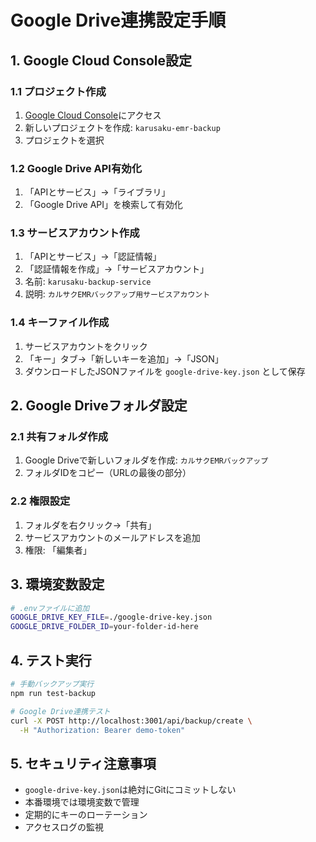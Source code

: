 # Google Drive連携設定手順

## 1. Google Cloud Console設定

### 1.1 プロジェクト作成
1. [Google Cloud Console](https://console.cloud.google.com/)にアクセス
2. 新しいプロジェクトを作成: `karusaku-emr-backup`
3. プロジェクトを選択

### 1.2 Google Drive API有効化
1. 「APIとサービス」→「ライブラリ」
2. 「Google Drive API」を検索して有効化

### 1.3 サービスアカウント作成
1. 「APIとサービス」→「認証情報」
2. 「認証情報を作成」→「サービスアカウント」
3. 名前: `karusaku-backup-service`
4. 説明: `カルサクEMRバックアップ用サービスアカウント`

### 1.4 キーファイル作成
1. サービスアカウントをクリック
2. 「キー」タブ→「新しいキーを追加」→「JSON」
3. ダウンロードしたJSONファイルを `google-drive-key.json` として保存

## 2. Google Driveフォルダ設定

### 2.1 共有フォルダ作成
1. Google Driveで新しいフォルダを作成: `カルサクEMRバックアップ`
2. フォルダIDをコピー（URLの最後の部分）

### 2.2 権限設定
1. フォルダを右クリック→「共有」
2. サービスアカウントのメールアドレスを追加
3. 権限: 「編集者」

## 3. 環境変数設定

```bash
# .envファイルに追加
GOOGLE_DRIVE_KEY_FILE=./google-drive-key.json
GOOGLE_DRIVE_FOLDER_ID=your-folder-id-here
```

## 4. テスト実行

```bash
# 手動バックアップ実行
npm run test-backup

# Google Drive連携テスト
curl -X POST http://localhost:3001/api/backup/create \
  -H "Authorization: Bearer demo-token"
```

## 5. セキュリティ注意事項

- `google-drive-key.json`は絶対にGitにコミットしない
- 本番環境では環境変数で管理
- 定期的にキーのローテーション
- アクセスログの監視


